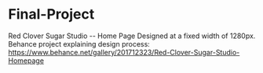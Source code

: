 # Final-Project
 Red Clover Sugar Studio -- Home Page
Designed at a fixed width of 1280px. Behance project explaining design process: https://www.behance.net/gallery/201712323/Red-Clover-Sugar-Studio-Homepage

